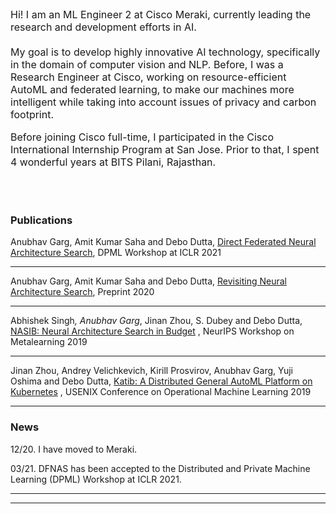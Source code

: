  <font size="3">
 
Hi! I am an ML Engineer 2 at Cisco Meraki, currently leading the research and development efforts in AI. 
<br><br>
My goal is to develop highly innovative AI technology, specifically in the domain of computer vision and NLP. Before, I was a Research Engineer at Cisco, working on resource-efficient AutoML and federated learning, to make our machines more intelligent while taking into account issues of privacy and carbon footprint.

Before joining Cisco full-time, I participated in the Cisco International Internship Program at San Jose. Prior to that, I spent 4 wonderful years at BITS Pilani, Rajasthan.

</font>
 <br><br>
 
### Publications

Anubhav Garg, Amit Kumar Saha and Debo Dutta, [Direct Federated Neural Architecture Search](https://arxiv.org/abs/2010.06223),
DPML Workshop at ICLR 2021

---

Anubhav Garg, Amit Kumar Saha and Debo Dutta, [Revisiting Neural Architecture Search](https://arxiv.org/abs/2010.05719), Preprint
2020

---

Abhishek Singh<sup>*</sup>, Anubhav Garg<sup>*</sup>, Jinan Zhou, S. Dubey and Debo Dutta, [NASIB: Neural Architecture
Search in Budget](https://arxiv.org/abs/1910.08665)
, NeurIPS Workshop on Metalearning 2019

---

Jinan Zhou, Andrey Velichkevich, Kirill Prosvirov, Anubhav Garg, Yuji Oshima and Debo Dutta,
[Katib: A Distributed General AutoML Platform on Kubernetes](https://opml19papers.usenix.hotcrp.com/doc/opml19papers-final52.pdf?cap=052aDJ1RaUal6PE)
, USENIX Conference on Operational Machine Learning 2019 

---

### News

12/20. I have moved to Meraki.

03/21. DFNAS has been accepted to the Distributed and Private Machine Learning (DPML) Workshop at ICLR 2021.

---



---
